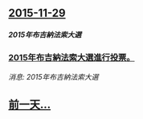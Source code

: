 ## [2015-11-29](/news/2015/11/29/index.md)

##### 2015年布吉納法索大選
### [2015年布吉納法索大選進行投票。 ](/news/2015/11/29/2015年布吉納法索大選進行投票.md)
_消息: 2015年布吉納法索大選_

## [前一天...](/news/2015/11/26/index.md)

